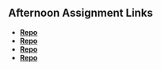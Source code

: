 ## Afternoon Assignment Links

* **[Repo](https://github.com/axelarciniega/jsDayOne)**
* **[Repo](https://github.com/axelarciniega/vampGame)**
* **[Repo](https://github.com/axelarciniega/iceCreamParlor)**
* **[Repo](https://github.com/AxelArciniega/<ASSIGNMENT_REPO>)**
